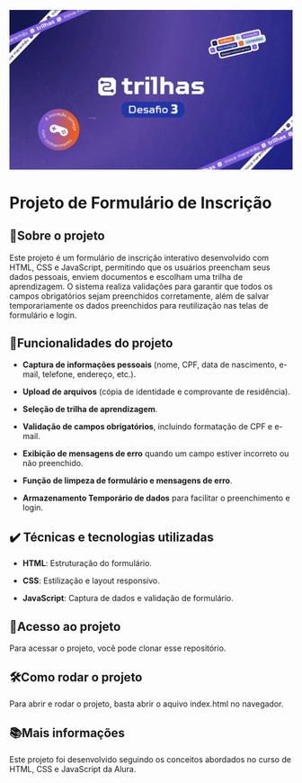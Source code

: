 ![Capa do Desafio 3 Trilhas](capa.jpeg)

# __Projeto de Formulário de Inscrição__

## 📌Sobre o projeto

Este projeto é um formulário de inscrição interativo desenvolvido com HTML, CSS e JavaScript, permitindo que os usuários preencham seus dados pessoais, enviem documentos e escolham uma trilha de aprendizagem. O sistema realiza validações para garantir que todos os campos obrigatórios sejam preenchidos corretamente, além de salvar temporariamente os dados preenchidos para reutilização nas telas de formulário e login.

## 🔨Funcionalidades do projeto

- __Captura de informações pessoais__ (nome, CPF, data de nascimento, e-mail, telefone, endereço, etc.).

- __Upload de arquivos__ (cópia de identidade e comprovante de residência).

- __Seleção de trilha de aprendizagem__.

- __Validação de campos obrigatórios__, incluindo formatação de CPF e e-mail.

- __Exibição de mensagens de erro__ quando um campo estiver incorreto ou não preenchido.

- __Função de limpeza de formulário e mensagens de erro__.

- __Armazenamento Temporário de dados__ para facilitar o preenchimento e login.


## ✔️ Técnicas e tecnologias utilizadas

- __HTML__: Estruturação do formulário.

- __CSS__: Estilização e layout responsivo.

- __JavaScript__: Captura de dados e validação de formulário.


## 📁Acesso ao projeto

Para acessar o projeto, você pode clonar esse repositório. 

## 🛠️Como rodar o projeto

Para abrir e rodar o projeto, basta abrir o aquivo index.html no navegador.

## 📚Mais informações

Este projeto foi desenvolvido seguindo os conceitos abordados no curso de HTML, CSS e JavaScript da Alura.